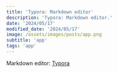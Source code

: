 ```yaml
---
title: 'Typora: Markdown editor'
description: 'Typora: Markdown editor.'
date: '2024/05/17'
modified_date: '2024/05/17'
image: /assets/images/posts/app.png
subtitle: 'app'
tags: 'app'
---
```


Markdown editor: [Typora](https://typora.io/)
